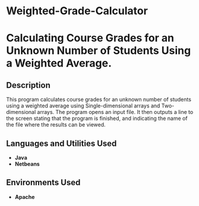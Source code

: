 # Weighted-Grade-Calculator
<h1> Calculating Course Grades for an Unknown Number of Students Using a Weighted Average. </h1>


<h2>Description</h2>
This program calculates course grades for an unknown number of students using a weighted average using Single-dimensional arrays and Two-dimensional arrays. The program opens an input file. It then outputs a line to the screen stating that the program is finished, and indicating the name of the file where the results can be viewed.
<br />


<h2>Languages and Utilities Used</h2>

- <b> Java</b> 
- <b>Netbeans </b>

<h2>Environments Used </h2>

- <b> Apache </b> 

<!--
 ```diff
- text in red
+ text in green
! text in orange
# text in gray
@@ text in purple (and bold)@@
```
--!>
